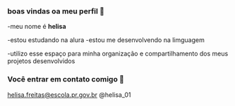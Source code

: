 ###  boas vindas oa meu perfil  🌼
-meu nome é **helisa**

-estou estudando  na alura
-estou me desenvolvendo na limguagem

-utilizo esse espaço para minha organização e compartilhamento dos meus projetos desenvolvidos

###   Você entrar em contato comigo 📧 

helisa.freitas@escola.pr.gov.br
@helisa_01
